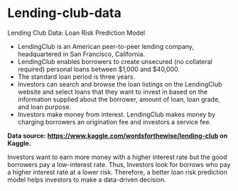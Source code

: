 # Lending-club-data
Lending Club Data: Loan Risk Prediction Model
* LendingClub is an American peer-to-peer lending company, headquartered in San Francisco, California.
* LendingClub enables borrowers to create unsecured (no collateral required) personal loans between $1,000 and $40,000. 
* The standard loan period is three years. 
* Investors can search and browse the loan listings on the LendingClub website and select loans that they want to invest in based on the information supplied about the borrower, amount of loan, loan grade, and loan purpose.
* Investors make money from interest. LendingClub makes money by charging borrowers an origination fee and investors a service fee.

**Data source: https://www.kaggle.com/wordsforthewise/lending-club on Kaggle.**

Investors want to earn more money with a higher interest rate but the good borrowers pay a low-interest rate. Thus, Investors look for borrows who pay a higher interest rate at a lower risk. Therefore, a better loan risk prediction model helps investors to make a data-driven decision.
